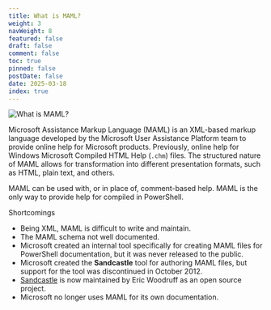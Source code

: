 ```yaml
---
title: What is MAML?
weight: 3
navWeight: 8
featured: false
draft: false
comment: false
toc: true
pinned: false
postDate: false
date: 2025-03-18
index: true
---
```

<!-- markdownlint-disable MD041 -->

![What is MAML?][02]

Microsoft Assistance Markup Language (MAML) is an XML-based markup language developed by the
Microsoft User Assistance Platform team to provide online help for Microsoft products. Previously,
online help for Windows Microsoft Compiled HTML Help (`.chm`) files. The structured nature of MAML
allows for transformation into different presentation formats, such as HTML, plain text, and others.

MAML can be used with, or in place of, comment-based help. MAML is the only way to provide help for
compiled in PowerShell.

Shortcomings

- Being XML, MAML is difficult to write and maintain.
- The MAML schema not well documented.
- Microsoft created an internal tool specifically for creating MAML files for PowerShell
  documentation, but it was never released to the public.
- Microsoft created the **Sandcastle** tool for authoring MAML files, but support for the tool was
  discontinued in October 2012.
- [Sandcastle][01] is now maintained by Eric Woodruff as an open source project.
- Microsoft no longer uses MAML for its own documentation.

<!-- link references -->
[01]: https://ewsoftware.github.io/SHFB/html/bd1ddb51-1c4f-434f-bb1a-ce2135d3a909.htm
[02]: images/platypsv1/03-maml.png
